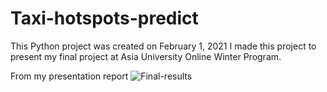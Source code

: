 # Taxi-hotspots-predict
This Python project was created on February 1, 2021
I made this project to present my final project at Asia University Online Winter Program.

From my presentation report
![Final-results](https://user-images.githubusercontent.com/68548178/120063704-b1762400-c092-11eb-97ea-8596e89b4f77.jpg)
